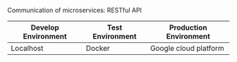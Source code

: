Communication of microservices: RESTful API

Develop Environment | Test Environment | Production Environment
--|--|--
Localhost | Docker | Google cloud platform
